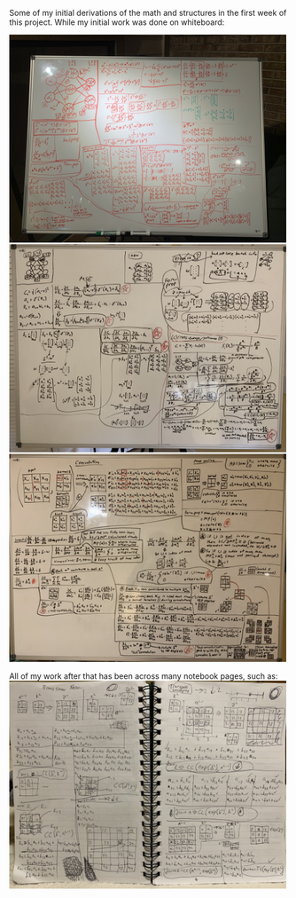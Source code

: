 Some of my initial derivations of the math and structures in the first week of this project.  While my initial work was done on whiteboard:

<img src="whiteboard1.jpeg" width="500" height="375" />
<img src="whiteboard2.jpeg" width="500" height="375" />
<img src="whiteboard3.jpeg" width="500" height="375" />

All of my work after that has been across many notebook pages, such as:
<img src="notebook1.jpeg" width="500" height="375" />
